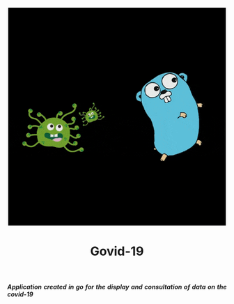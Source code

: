 
 <p align="center"> 
    <img src="assets/Govid-19.gif" alt="alternate text">
 </p>
<h1 align="center">Govid-19</h1>
<br/>
<h5 align="justify">Application created in go for the display and consultation of data on the covid-19</h5>
